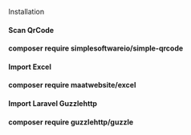 Installation

<h4>Scan QrCode<h4>
composer require simplesoftwareio/simple-qrcode

<h4>Import Excel<h4>
composer require maatwebsite/excel

<h4>Import Laravel Guzzlehttp<h4>
composer require guzzlehttp/guzzle
